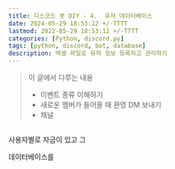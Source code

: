 ```yaml
---
title: 디스코드 봇 DIY - 4.  유저 데이터베이스
date: 2024-05-29 18:53:12 +/-TTTT
lastmod: 2022-05-29 18:53:12 +/-TTTT
categories: [Python, discord.py]
tags: [python, discord, bot, database]
description: 엑셀 파일로 유저 정보 등록하고 관리하기
---
```


> 이 글에서 다루는 내용
> - 이벤트 종류 이해하기
> - 새로운 멤버가 들어올 때 환영 DM 보내기
> - 채널

## 

사용자별로 자금이 있고 그

데이터베이스를 

